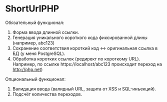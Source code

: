 # ShortUrlPHP
Обязательный функционал:
1. Форма ввода длинной ссылки.
2. Генерация уникального короткого кода фиксированной длины  (например, abc123)
3. Сохранение соответствия короткий код <-> оригинальная ссылка в БД (у меня PostgreSQL).
4. Обработка коротких ссылок (редирект по короткому URL). Например, по ссылке https://localhost/abc123 происходит переход на http://php.net)

Опциональный функционал:
1. Валидация ввода (валидный URL, защита от XSS и SQL-инъекций).
4. Подсчёт количества переходов.
